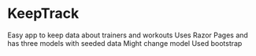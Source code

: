 # KeepTrack

Easy app to keep data about trainers and workouts
Uses Razor Pages and has three models with seeded data
Might change model 
Used bootstrap 
